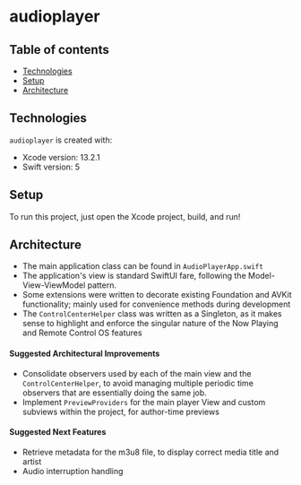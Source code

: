 # audioplayer

## Table of contents

- [Technologies](#technologies)
- [Setup](#setup)
- [Architecture](#architecture)

## Technologies

`audioplayer` is created with:

- Xcode version: 13.2.1
- Swift version: 5

## Setup

To run this project, just open the Xcode project, build, and run!

## Architecture

- The main application class can be found in `AudioPlayerApp.swift`
- The application's view is standard SwiftUI fare, following the Model-View-ViewModel pattern.
- Some extensions were written to decorate existing Foundation and AVKit functionality; mainly used for convenience methods during development
- The `ControlCenterHelper` class was written as a Singleton, as it makes sense to highlight and enforce the singular nature of the Now Playing and Remote Control OS features

#### Suggested Architectural Improvements

- Consolidate observers used by each of the main view and the `ControlCenterHelper`, to avoid managing multiple periodic time observers that are essentially doing the same job.
- Implement `PreviewProviders` for the main player View and custom subviews within the project, for author-time previews

#### Suggested Next Features

- Retrieve metadata for the m3u8 file, to display correct media title and artist
- Audio interruption handling